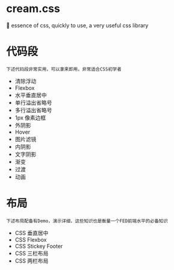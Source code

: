 # cream.css
🍧 essence of css, quickly to use, a very useful css library

# 代码段

	下述代码段非常实用，可以拿来即用，非常适合CSS初学者

- 清除浮动
- Flexbox
- 水平垂直居中
- 单行溢出省略号
- 多行溢出省略号
- 1px 像素边框
- 外阴影
- Hover
- 图片滤镜
- 内阴影
- 文字阴影
- 渐变
- 过渡
- 动画


# 布局


	下述布局配备有Demo，演示详细，这些知识也是衡量一个FED前端水平的必备知识

- CSS 垂直居中
- CSS Flexbox
- CSS Stickey Footer
- CSS 三栏布局
- CSS 两栏布局

